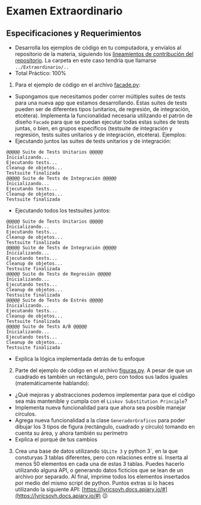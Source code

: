 # Examen Extraordinario

## Especificaciones y Requerimientos

- Desarrolla los ejemplos de código en tu computadora, y envíalos al repositorio de la materia, siguiendo los [lineamientos de contribución del repositorio](https://github.com/AnhellO/DAS_Sistemas#contributing). La carpeta en este caso tendría que llamarse `../Extraordinario/..`
- Total Práctico: 100%

1. Para el ejemplo de código en el archivo [facade.py](facade.py):

* Supongamos que necesitamos poder correr múltiples suites de tests para una nueva app que estamos desarrollando. Estas suites de tests pueden ser de diferentes tipos (unitarios, de regresión, de integración, etcétera). Implementa la funcionalidad necesaria utilizando el patrón de diseño `Facade` para que se puedan ejecutar todas estas suites de tests juntas, o bien, en grupos específicos (testsuite de integración y regresión, tests suites unitarios y de integración, etcétera). Ejemplos:
* Ejecutando juntos las suites de tests unitarios y de integración:
```
@@@@@ Suite de Tests Unitarios @@@@@
Inicializando...
Ejecutando tests...
Cleanup de objetos...
Testsuite finalizada
@@@@@ Suite de Tests de Integración @@@@@
Inicializando...
Ejecutando tests...
Cleanup de objetos...
Testsuite finalizada
```
* Ejecutando todos los testsuites juntos:
```
@@@@@ Suite de Tests Unitarios @@@@@
Inicializando...
Ejecutando tests...
Cleanup de objetos...
Testsuite finalizada
@@@@@ Suite de Tests de Integración @@@@@
Inicializando...
Ejecutando tests...
Cleanup de objetos...
Testsuite finalizada
@@@@@ Suite de Tests de Regresión @@@@@
Inicializando...
Ejecutando tests...
Cleanup de objetos...
Testsuite finalizada
@@@@@ Suite de Tests de Estrés @@@@@
Inicializando...
Ejecutando tests...
Cleanup de objetos...
Testsuite finalizada
@@@@@ Suite de Tests A/B @@@@@
Inicializando...
Ejecutando tests...
Cleanup de objetos...
Testsuite finalizada
```
* Explica la lógica implementada detrás de tu enfoque

2. Parte del ejemplo de código en el archivo [figuras.py](figuras.py). A pesar de que un cuadrado es también un rectángulo, pero con todos sus lados iguales (matemáticamente hablando):

* ¿Qué mejoras y abstracciones podemos implementar para que el código sea más mantenible y cumpla con el `Liskov Substitution Principle`?
* Implementa nueva funcionalidad para que ahora sea posible manejar círculos.
* Agrega nueva funcionalidad a la clase `GeneradorGraficos` para poder dibujar los 3 tipos de figura (rectángulo, cuadrado y círculo) tomando en cuenta su área, y ahora también su perímetro
* Explica el porqué de tus cambios

3. Crea una base de datos utilizando `SQLite 3` y python 3`, en la que consturyas 3 tablas diferentes, pero con relaciones entre sí. Inserta al menos 50 elementos en cada una de estas 3 tablas. Puedes hacerlo utilizando alguna API, o generando datos ficticios que se lean de un archivo por separado. Al final, imprime todos los elementos insertados por medio del mismo script de python. Puntos extras si lo haces utilizando la siguiente API: [https://lyricsovh.docs.apiary.io/#](https://lyricsovh.docs.apiary.io/#) :wink: